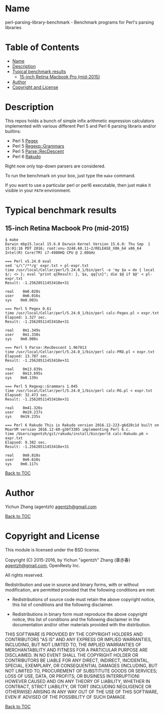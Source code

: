 Name
====

perl-parsing-library-benchmark - Benchmark programs for Perl's parsing libraries

Table of Contents
=================

* [Name](#name)
* [Description](#description)
* [Typical benchmark results](#typical-benchmark-results)
    * [15-inch Retina Macbook Pro (mid-2015)](#15-inch-retina-macbook-pro-mid-2015)
* [Author](#author)
* [Copyright and License](#copyright-and-license)

Description
===========

This repos holds a bunch of simple infix arithmetic expression calculators implemented with various different Perl 5 and
Perl 6 parsing libraris and/or builtins:

* Perl 5 [Pegex](https://metacpan.org/release/Pegex)
* Perl 5 [Regexp::Grammars](https://metacpan.org/release/Parse-RecDescent)
* Perl 5 [Parse::RecDescent](https://metacpan.org/release/Regexp-Grammars)
* Perl 6 [Rakudo](http://rakudo.org/)

Right now only top-down parsers are considered.

To run the benchmark on your box, just type the `make` command.

If you want to use a particular perl or perl6 executable, then just make it visible in your `PATH` environment.

Typical benchmark results
=========================

15-inch Retina Macbook Pro (mid-2015)
-------------------------------------

```console
$ make
Darwin mbp15.local 15.6.0 Darwin Kernel Version 15.6.0: Thu Sep  1 15:01:16 PDT 2016; root:xnu-3248.60.11~2/RELEASE_X86_64 x86_64
Intel(R) Core(TM) i7-4980HQ CPU @ 2.80GHz

=== Perl v5.24.0 eval
sed 's/\^/**/g' expr.txt > pl-expr.txt
time /usr/local/Cellar/perl/5.24.0_1/bin/perl -e 'my $a = do { local $/; <> }; eval "print q{Result: }, $a, qq{\n}"; die $@ if $@' < pl-expr.txt
Result: -1.25620511453418e+31

real    0m0.020s
user    0m0.016s
sys    0m0.003s

=== Perl 5 Pegex 0.61
time /usr/local/Cellar/perl/5.24.0_1/bin/perl calc-Pegex.pl < expr.txt
Elapsed: 1.327 sec.
Result: -1.25620511453418e+31

real    0m1.349s
user    0m1.338s
sys    0m0.008s

=== Perl 5 Parse::RecDescent 1.967013
time /usr/local/Cellar/perl/5.24.0_1/bin/perl calc-PRD.pl < expr.txt
Elapsed: 13.787 sec.
Result: -1.25620511453418e+31

real    0m13.839s
user    0m13.695s
sys    0m0.139s

=== Perl 5 Regexp::Grammars 1.045
time /usr/local/Cellar/perl/5.24.0_1/bin/perl calc-RG.pl < expr.txt
Elapsed: 32.473 sec.
Result: -1.25620511453418e+31

real    0m41.326s
user    0m19.237s
sys    0m19.235s

=== Perl 6 Rakudo This is Rakudo version 2016.12-223-g6d28c1d built on MoarVM version 2016.12-60-g36f3385 implementing Perl 6.c.
time /Users/agentzh/git/rakudo/install/bin/perl6 calc-Rakudo.p6 < expr.txt
Elapsed: 9.382 sec.
Result: -1.25620511453418e+31

real    0m9.810s
user    0m9.610s
sys    0m0.117s
```

[Back to TOC](#table-of-contents)

Author
======

Yichun Zhang (agentzh) <agentzh@gmail.com>

[Back to TOC](#table-of-contents)

Copyright and License
=====================

This module is licensed under the BSD license.

Copyright (C) 2015-2016, by Yichun "agentzh" Zhang (章亦春) <agentzh@gmail.com>, OpenResty Inc.

All rights reserved.

Redistribution and use in source and binary forms, with or without modification, are permitted provided that the following conditions are met:

* Redistributions of source code must retain the above copyright notice, this list of conditions and the following disclaimer.

* Redistributions in binary form must reproduce the above copyright notice, this list of conditions and the following disclaimer in the documentation and/or other materials provided with the distribution.

THIS SOFTWARE IS PROVIDED BY THE COPYRIGHT HOLDERS AND CONTRIBUTORS "AS IS" AND ANY EXPRESS OR IMPLIED WARRANTIES, INCLUDING, BUT NOT LIMITED TO, THE IMPLIED WARRANTIES OF MERCHANTABILITY AND FITNESS FOR A PARTICULAR PURPOSE ARE DISCLAIMED. IN NO EVENT SHALL THE COPYRIGHT HOLDER OR CONTRIBUTORS BE LIABLE FOR ANY DIRECT, INDIRECT, INCIDENTAL, SPECIAL, EXEMPLARY, OR CONSEQUENTIAL DAMAGES (INCLUDING, BUT NOT LIMITED TO, PROCUREMENT OF SUBSTITUTE GOODS OR SERVICES; LOSS OF USE, DATA, OR PROFITS; OR BUSINESS INTERRUPTION) HOWEVER CAUSED AND ON ANY THEORY OF LIABILITY, WHETHER IN CONTRACT, STRICT LIABILITY, OR TORT (INCLUDING NEGLIGENCE OR OTHERWISE) ARISING IN ANY WAY OUT OF THE USE OF THIS SOFTWARE, EVEN IF ADVISED OF THE POSSIBILITY OF SUCH DAMAGE.

[Back to TOC](#table-of-contents)

